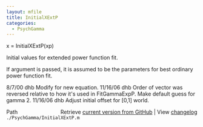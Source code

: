 ```yaml
---
layout: mfile
title: InitialXExtP
categories:
  - PsychGamma
---
```


x = InitialXExtP\(xp\)

Initial values for extended power function fit.

If argument is passed, it is assumed to be the
parameters for best ordinary power function fit.

8/7/00   dhb  Modify for new equation.
11/16/06 dhb  Order of vector was reversed relative to how it's used in
              FitGammaExpP.  Make default guess for gamma 2.
11/16/06 dhb  Adjust initial offset for \[0,1\] world.


<div class="code_header" style="text-align:right;">
  <span style="float:left;">Path&nbsp;&nbsp;</span> <span class="counter">Retrieve <a href=
  "https://raw.github.com/Psychtoolbox-3/Psychtoolbox-3/beta/./PsychGamma/InitialXExtP.m">current version from GitHub</a> | View <a href=
  "https://github.com/Psychtoolbox-3/Psychtoolbox-3/commits/beta/./PsychGamma/InitialXExtP.m">changelog</a></span>
</div>
<div class="code">
  <code>./PsychGamma/InitialXExtP.m</code>
</div>
